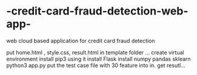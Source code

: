 # -credit-card-fraud-detection-web-app-
web cloud based application for credit card fraud detection 

put home.html , style.css, result.html in template folder ...
create virtual environment 
install pip3
using it install Flask
install numpy pandas sklearn 
python3 app.py
put the test case file with 30 feature into in.
get resutl...
